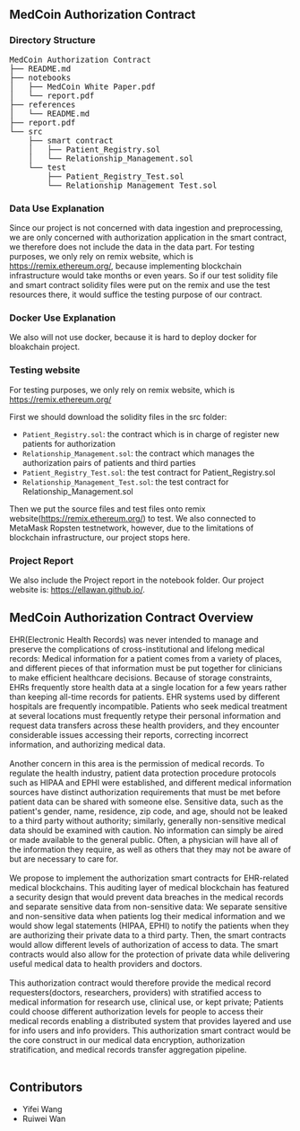 ## MedCoin Authorization Contract

### Directory Structure
<pre>
MedCoin Authorization Contract
├── README.md
├── notebooks
│   ├── MedCoin White Paper.pdf
│   └── report.pdf
├── references
│   └── README.md
├── report.pdf
└── src
    ├── smart contract
    │   ├── Patient_Registry.sol
    │   └── Relationship_Management.sol
    └── test
        ├── Patient_Registry_Test.sol
        └── Relationship_Management_Test.sol
</pre>

### Data Use Explanation
Since our project is not concerned with data ingestion and preprocessing,
we are only concerned with authorization application in the smart contract,
we therefore does not include the data in the data part.
For testing purposes, we only rely on remix website, which is https://remix.ethereum.org/, 
because implementing blockchain infrastructure would take months or even years.
So if our test solidity file and smart contract solidity files were put on the remix and use the test resources there,
it would suffice the testing purpose of our contract.

### Docker Use Explanation
We also will not use docker, because it is hard to deploy docker for bloakchain project.

### Testing website
For testing purposes, we only rely on remix website, which is https://remix.ethereum.org/

First we should download the solidity files in the src folder:

- `Patient_Registry.sol`: the contract which is in charge of register new patients for authorization
- `Relationship_Management.sol`: the contract which manages the authorization pairs of patients and third parties
- `Patient_Registry_Test.sol`: the test contract for Patient_Registry.sol
- `Relationship_Management_Test.sol`: the test contract for Relationship_Management.sol

Then we put the source files and test files onto remix website(https://remix.ethereum.org/) to test. 
We also connected to MetaMask Ropsten testnetwork, however, due to the limitations of blockchain infrastructure, our project stops here.

### Project Report
We also include the Project report in the notebook folder.
Our project website is: https://ellawan.github.io/.  

## MedCoin Authorization Contract Overview

EHR(Electronic Health Records) was never intended to manage and preserve the complications of cross-institutional and lifelong medical records: Medical information for a patient comes from a variety of places, and different pieces of that information must be put together for clinicians to make efficient healthcare decisions. Because of storage constraints, EHRs frequently store health data at a single location for a few years rather than keeping all-time records for patients. EHR systems used by different hospitals are frequently incompatible. Patients who seek medical treatment at several locations must frequently retype their personal information and request data transfers across these health providers, and they encounter considerable issues accessing their reports, correcting incorrect information, and authorizing medical data. <br />
<br />
Another concern in this area is the permission of medical records. To regulate the health industry, patient data protection procedure protocols such as HIPAA and EPHI were established, and different medical information sources have distinct authorization requirements that must be met before patient data can be shared with someone else. Sensitive data, such as the patient's gender, name, residence, zip code, and age, should not be leaked to a third party without authority; similarly, generally non-sensitive medical data should be examined with caution. No information can simply be aired or made available to the general public. Often, a physician will have all of the information they require, as well as others that they may not be aware of but are necessary to care for. <br />
<br />
We propose to implement the authorization smart contracts for EHR-related medical blockchains. This auditing layer of medical blockchain has featured a security design that would prevent data breaches in the medical records and separate sensitive data from non-sensitive data: We separate sensitive and non-sensitive data when patients log their medical information and we would show legal statements (HIPAA, EPHI) to notify the patients when they are authorizing their private data to a third party. Then, the smart contracts would allow different levels of authorization of access to data. The smart contracts would also allow for the protection of private data while delivering useful medical data to health providers and doctors. 
<br /><br />
This authorization contract would therefore provide the medical record requesters(doctors, researchers, providers) with stratified access to medical information for research use, clinical use, or kept private; Patients could choose different authorization levels for people to access their medical records enabling a distributed system that provides layered and use for info users and info providers. This authorization smart contract would be the core construct in our medical data encryption, authorization stratification, and medical records transfer aggregation pipeline.
<br /><br />

## Contributors

- Yifei Wang
- Ruiwei Wan
